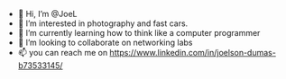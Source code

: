- 👋 Hi, I’m @JoeL
- 👀 I’m interested in photography and fast cars.
- 🌱 I’m currently learning how to think like a computer  programmer
- 💞️ I’m looking to collaborate on networking labs
- 📫 you can reach me on https://www.linkedin.com/in/joelson-dumas-b73533145/

<!---
FunnyJoel/FunnyJoel is a ✨ special ✨ repository because its `README.md` (this file) appears on your GitHub profile.
You can click the Preview link to take a look at your changes.
--->
